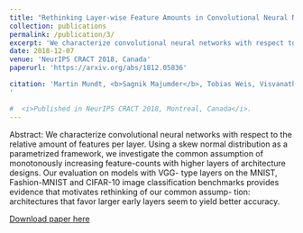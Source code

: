 ```yaml
---
title: "Rethinking Layer-wise Feature Amounts in Convolutional Neural Network Architectures"
collection: publications
permalink: /publication/3/
excerpt: 'We characterize convolutional neural networks with respect to the relative amount of features per layer. Using a skew normal distribution as a parametrized framework, we investigate the common assumption of monotonously increasing feature-counts with higher layers of architecture designs. Our evaluation on models with VGG-type layers on the MNIST, Fashion-MNIST and CIFAR-10 image classification benchmarks provides evidence that motivates rethinking of our common assumption: architectures that favor larger early layers seem to yield better accuracy.'
date: 2018-12-07
venue: 'NeurIPS CRACT 2018, Canada'
paperurl: 'https://arxiv.org/abs/1812.05836'

citation: 'Martin Mundt, <b>Sagnik Majumder</b>, Tobias Weis, Visvanathan Ramesh, &quot;Rethinking Layer-wise Feature Amounts in Convolutional Neural Network Architectures&quot; In: International Conference on Neural Information Processing Systems (NeurIPS) 2018, Critiquing and Correcting Trends in Machine Learning (CRACT) Workshop.
'

#  <i>Published in NeurIPS CRACT 2018, Montreal, Canada</i>.
---
```

Abstract: We characterize convolutional neural networks with respect to the relative amount
of features per layer. Using a skew normal distribution as a parametrized framework,
we investigate the common assumption of monotonously increasing feature-counts
with higher layers of architecture designs. Our evaluation on models with VGG-
type layers on the MNIST, Fashion-MNIST and CIFAR-10 image classification
benchmarks provides evidence that motivates rethinking of our common assump-
tion: architectures that favor larger early layers seem to yield better accuracy.

[Download paper here](https://arxiv.org/pdf/1812.05836.pdf)